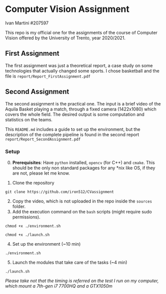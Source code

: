 # Computer Vision Assignment

Ivan Martini #207597

This repo is my official one for the assignments of the course of Computer Vision offered by the University of Trento, year 2020/2021.

## First Assignment

The first assignment was just a theoretical report, a case study on some technologies that actually changed some sports. I chose basketball and the file is `report/Report_FirstAssignment.pdf`

## Second Assignment

The second assignment is the practical one. The input is a brief video of the Aquila Basket playing a match, through a fixed camera (1422x1080) which covers the whole field. The desired output is some computation and statistics on the teams.

This `README.md` includes a guide to set up the environment, but the description of the complete pipeline is found in the second report `report/Report_SecondAssignment.pdf`

### Setup

0) **Prerequisites**: Have `python` installed, `opencv` (for C++) and `cmake`. This should be the only non standard packages for any \*nix like OS, if they are not, please let me know.

1) Clone the repository
```
git clone https://github.com/iron512/CVassignment
```
2) Copy the video, which is not uploaded in the repo inside the `sources` folder.
3) Add the execution command on the `bash` scripts (might require sudo permissions).
```
chmod +x ./environment.sh
```
```
chmod +x ./launch.sh
```
4) Set up the environment (~10 min)
```
./environment.sh
```
5) Launch the modules that take care of the tasks (~4 min)
```
./launch.sh
```

*Please take not that the timing is referred on the test I run on my computer, which mount a 7th-gen i7 7700HQ and a GTX1050m*